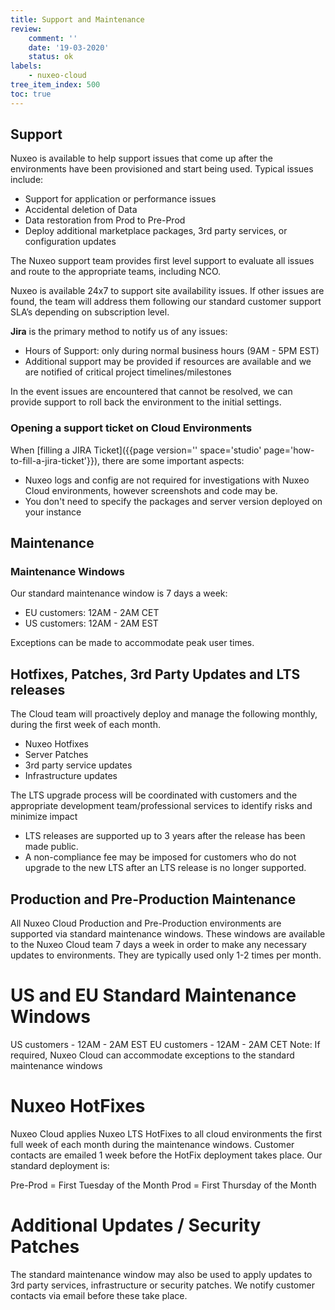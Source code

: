 ```yaml
---
title: Support and Maintenance
review:
    comment: ''
    date: '19-03-2020'
    status: ok
labels:
    - nuxeo-cloud
tree_item_index: 500
toc: true
---
```


## Support

Nuxeo is available to help support issues that come up after the environments have been provisioned and start being used. Typical issues include:
- Support for application or performance issues
- Accidental deletion of Data
- Data restoration from Prod to Pre-Prod
- Deploy additional marketplace packages, 3rd party services, or configuration updates

The Nuxeo support team provides first level support to evaluate all issues and route to the appropriate teams, including NCO.

Nuxeo is available 24x7 to support site availability issues. If other issues are found, the team will address them following our standard customer support SLA’s depending on subscription level.

**Jira** is the primary method to notify us of any issues:
- Hours of Support: only during normal business hours (9AM - 5PM EST)
- Additional support may be provided if resources are available and we are notified of critical project timelines/milestones

In the event issues are encountered that cannot be resolved, we can provide support to roll back the environment to the initial settings.

### Opening a support ticket on Cloud Environments

When [filling a JIRA Ticket]({{page version='' space='studio' page='how-to-fill-a-jira-ticket'}}), there are some important aspects:
- Nuxeo logs and config are not required for investigations with Nuxeo Cloud environments, however screenshots and code may be.
- You don't need to specify the packages and server version deployed on your instance

## Maintenance

### Maintenance Windows

Our standard maintenance window is 7 days a week:
- EU customers: 12AM - 2AM CET
- US customers: 12AM - 2AM EST

Exceptions can be made to accommodate peak user times.

## Hotfixes, Patches, 3rd Party Updates and LTS releases

The Cloud team will proactively deploy and manage the following monthly, during the first week of each month.
- Nuxeo Hotfixes
- Server Patches
- 3rd party service updates
- Infrastructure updates

The LTS upgrade process will be coordinated with customers and the appropriate development team/professional services to identify risks and minimize impact
- LTS releases are supported up to 3 years after the release has been made public.
- A non-compliance fee may be imposed for customers who do not upgrade to the new LTS after an LTS release is no longer supported.

## Production and Pre-Production Maintenance

All Nuxeo Cloud Production and Pre-Production environments are supported via standard maintenance windows. These windows are available to the Nuxeo Cloud team 7 days a week in order to make any necessary updates to environments. They are typically used only 1-2 times per month.

# US and EU Standard Maintenance Windows

US customers - 12AM - 2AM EST
EU customers - 12AM - 2AM CET
Note: If required, Nuxeo Cloud can accommodate exceptions to the standard maintenance windows

# Nuxeo HotFixes

Nuxeo Cloud applies Nuxeo LTS HotFixes to all cloud environments the first full week of each month during the maintenance windows. Customer contacts are emailed 1 week before the HotFix deployment takes place. Our standard deployment is:

Pre-Prod = First Tuesday of the Month
Prod = First Thursday of the Month

# Additional Updates / Security Patches

The standard maintenance window may also be used to apply updates to 3rd party services, infrastructure or security patches. We notify customer contacts via email before these take place.

